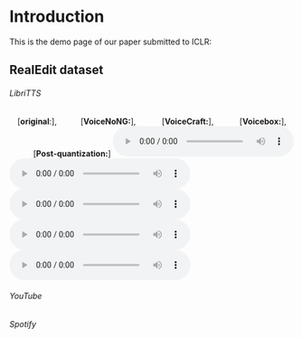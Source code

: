 # Introduction

This is the demo page of our paper submitted to ICLR:


## RealEdit dataset

###### LibriTTS

 [**original**:],   [**VoiceNoNG:**],    [**VoiceCraft:**],    [**Voicebox:**],    [**Post-quantization:**]
<audio style="width:320px" controls="controls">
	<source src="wavs/original_116_288046_000004_000007.wav" type="audio/wav" />
</audio>
<audio style="width:320px" controls="controls">
	<source src="wavs/VoiceNoNG_116_288046_000004_000007.redit.round-0.wav" type="audio/wav" />
</audio>
<audio style="width:320px" controls="controls">
	<source src="wavs/VoiceCraft_116_288046_000004_000007_seed1.wav" type="audio/wav" />
</audio>
<audio style="width:320px" controls="controls">
	<source src="wavs/Voicebox_116_288046_000004_000007.redit.round-0.wav" type="audio/wav" />
</audio>
<audio style="width:320px" controls="controls">
	<source src="wavs/Post-quantization_116_288046_000004_000007.redit.round-0.wav" type="audio/wav" />
</audio>

###### YouTube 



###### Spotify 




